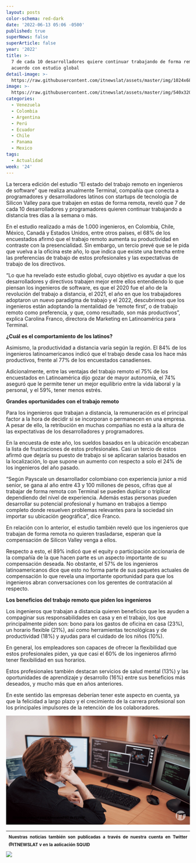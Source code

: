 ```yaml
---
layout: posts
color-schema: red-dark
date: '2022-06-13 05:06 -0500'
published: true
superNews: false
superArticle: false
year: '2022'
title: >-
  7 de cada 10 desarrolladores quiere continuar trabajando de forma remota de
  acuerdo con estudio global
detail-image: >-
  https://raw.githubusercontent.com/itnewslat/assets/master/img/1024x680/hombre-con-codigo-g.jpg
image: >-
  https://raw.githubusercontent.com/itnewslat/assets/master/img/540x320/hombre-con-codigo-p.jpg
categories:
  - Venezuela
  - Colombia
  - Argentina
  - Perú
  - Ecuador
  - Chile
  - Panama
  - Mexico
tags:
  - Actualidad
week: '24'
---
```

La tercera edición del estudio “El estado del trabajo remoto en ingenieros de software” que realiza anualmente Terminal, compañía que conecta a programadores y desarrolladores latinos con startups de tecnología de Silicon Valley para que trabajen en estas de forma remota, reveló que 7 de cada 10 desarrolladores y programadores quieren continuar trabajando a distancia tres días a la semana o más.
 
En el estudio realizado a más de 1.000 ingenieros, en Colombia, Chile, México, Canadá y Estados Unidos, entre otros países, el 68% de los encuestados afirmó que el trabajo remoto aumenta su productividad en contraste con la presencialidad. Sin embargo, un tercio prevé que se le pida que vuelva a la oficina este año, lo que indica que existe una brecha entre las preferencias de trabajo de estos profesionales y las expectativas de trabajo de los directivos.
 
“Lo que ha revelado este estudio global, cuyo objetivo es ayudar a que los desarrolladores y directivos trabajen mejor entre ellos entendiendo lo que piensan los ingenieros de software, es que el 2020 fue el año de la revolución del trabajo a distancia, el 2021, el año en que los trabajadores adoptaron un nuevo paradigma de trabajo y el 2022, descubrimos que los ingenieros están adoptando la mentalidad de ‘remote first’, o de trabajo remoto como preferencia, y que, como resultado, son más productivos”, explica Carolina Franco, directora de Marketing en Latinoamérica para Terminal.
 
**¿Cuál es el comportamiento de los latinos?**
 
Asimismo, la productividad a distancia varía según la región. El 84% de los ingenieros latinoamericanos indicó que el trabajo desde casa los hace más productivos, frente al 77% de los encuestados canadienses.
 
Adicionalmente, entre las ventajas del trabajo remoto el 75% de los encuestados en Latinoamérica dijo gozar de mayor autonomía, el 74% aseguró que le permite tener un mejor equilibrio entre la vida laboral y la personal, y el 59%, tener menos estrés.  
 
**Grandes oportunidades con el trabajo remoto**
 
Para los ingenieros que trabajan a distancia, la remuneración es el principal factor a la hora de decidir si se incorporan o permanecen en una empresa. A pesar de ello, la retribución en muchas compañías no está a la altura de las expectativas de los desarrolladores y programadores.
 
En la encuesta de este año, los sueldos basados en la ubicación encabezan la lista de frustraciones de estos profesionales. Casi un tercio de estos afirmó que dejaría su puesto de trabajo si se aplicaran salarios basados en la localización, lo que supone un aumento con respecto a solo el 24% de los ingenieros del año pasado.
 
“Según Payscale un desarrollador colombiano con experiencia junior a mid senior, se gana al año entre 43 y 100 millones de pesos, cifras que al trabajar de forma remota con Terminal se pueden duplicar o triplicar dependiendo del nivel de experiencia. Además estas personas pueden desarrollar su potencial profesional y humano en trabajos a tiempo completo donde resuelven problemas relevantes para la sociedad sin importar su ubicación geográfica”, dice Franco.
 
En relación con lo anterior, el estudio también reveló que los ingenieros que trabajan de forma remota no quieren trasladarse, esperan que la compensación de Silicon Valley venga a ellos.
 
Respecto a esto, el 89% indicó que el equity o participación accionaria de la compañía de la que hacen parte es un aspecto importante de su compensación deseada. No obstante, el 57% de los ingenieros latinoamericanos dice que esto no forma parte de sus paquetes actuales de compensación lo que revela una importante oportunidad para que los ingenieros abran conversaciones con los gerentes de contratación al respecto. 
 
**Los beneficios del trabajo remoto que piden los ingenieros**
 
Los ingenieros que trabajan a distancia quieren beneficios que les ayuden a compaginar sus responsabilidades en casa y en el trabajo, los que principalmente piden son: bono para los gastos de oficina en casa (23%), un horario flexible (21%), así como herramientas tecnológicas y de productividad (18%) y ayudas para el cuidado de los niños (10%). 
 
En general, los empleadores son capaces de ofrecer la flexibilidad que estos profesionales piden, ya que casi el 60% de los ingenieros afirmó tener flexibilidad en sus horarios.
 
Estos profesionales también destacan servicios de salud mental (13%) y las oportunidades de aprendizaje y desarrollo (16%) entre sus beneficios más deseados, y mucho más que en años anteriores. 
 
En este sentido las empresas deberían tener este aspecto en cuenta, ya que la felicidad a largo plazo y el crecimiento de la carrera profesional son los principales impulsores de la retención de los colaboradores.


![](https://raw.githubusercontent.com/itnewslat/assets/master/img/540x320/hombre-con-codigo-p.jpg)

<table style="height: 42px;" width="569">
<tbody>
<tr>
<td style="text-align: justify;"><sub><strong>Nuestras noticias también son publicadas a través de nuestra cuenta en Twitter <a href="https://twitter.com/itnewslat?lang=es">@ITNEWSLAT</a> y en la aplicación <a href="https://squidapp.co/en/">SQUID</a></strong></sub></td>
</tr>
</tbody>
</table>

<img src="https://tracker.metricool.com/c3po.jpg?hash=56f88a41e39ab42c063cc51676587a04"/>